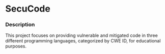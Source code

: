 # SecuCode

### Description

This project focuses on providing vulnerable and mitigated code in three different programming languages, categorized by CWE ID, for educational purposes.

###
